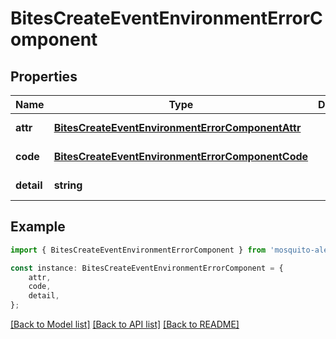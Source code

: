 # BitesCreateEventEnvironmentErrorComponent


## Properties

Name | Type | Description | Notes
------------ | ------------- | ------------- | -------------
**attr** | [**BitesCreateEventEnvironmentErrorComponentAttr**](BitesCreateEventEnvironmentErrorComponentAttr.md) |  | [default to undefined]
**code** | [**BitesCreateEventEnvironmentErrorComponentCode**](BitesCreateEventEnvironmentErrorComponentCode.md) |  | [default to undefined]
**detail** | **string** |  | [default to undefined]

## Example

```typescript
import { BitesCreateEventEnvironmentErrorComponent } from 'mosquito-alert';

const instance: BitesCreateEventEnvironmentErrorComponent = {
    attr,
    code,
    detail,
};
```

[[Back to Model list]](../README.md#documentation-for-models) [[Back to API list]](../README.md#documentation-for-api-endpoints) [[Back to README]](../README.md)
